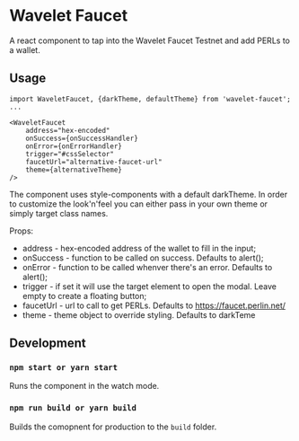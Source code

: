 # Wavelet Faucet

A react component to tap into the Wavelet Faucet Testnet and add PERLs to a wallet.

## Usage

```
import WaveletFaucet, {darkTheme, defaultTheme} from 'wavelet-faucet';
...

<WaveletFaucet 
    address="hex-encoded"
    onSuccess={onSuccessHandler}
    onError={onErrorHandler}
    trigger="#cssSelector"
    faucetUrl="alternative-faucet-url"
    theme={alternativeTheme}
/>
```
The component uses style-components with a default darkTheme. In order to customize the look'n'feel you can either pass in your own theme or simply target class names.

Props:
- address - hex-encoded address of the wallet to fill in the input;
- onSuccess - function to be called on success. Defaults to alert();
- onError - function to be called whenver there's an error. Defaults to alert();
- trigger - if set it will use the target element to open the modal. Leave empty to create a floating button; 
- faucetUrl - url to call to get PERLs. Defaults to https://faucet.perlin.net/
- theme - theme object to override styling. Defaults to darkTeme



## Development

### `npm start or yarn start`

Runs the component in the watch mode.

### `npm run build or yarn build`

Builds the comopnent for production to the `build` folder.<br>
